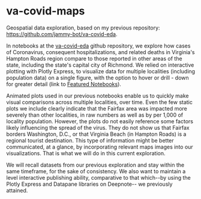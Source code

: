 # va-covid-maps
Geospatial data exploration, based on my previous repository: https://github.com/jammy-bot/va-covid-eda.

In notebooks at the [va-covid-eda](https://github.com/jammy-bot/va-covid-eda) github repository, we explore how cases of Coronavirus, consequent hospitalizations, and related deaths in Virginia's Hampton Roads region compare to those reported in other areas of the state, including the state's capital city of Richmond. We relied on interactive plotting with Plotly Express, to visualize data for multiple localities (including population data) on a single figure, with the option to hover or drill - down for greater detail (link to [Featured Notebooks](https://github.com/jammy-bot/va-covid-eda#featured-notebooks)).

Animated plots used in our previous notebooks enable us to quickly make visual comparisons across multiple localities, over time. Even the few static plots we include clearly indicate that the Fairfax area was impacted more severely than other localities, in raw numbers as well as by per 1,000 of locality population. However, the plots do not easily reference some factors likely influencing the spread of the virus. They do not show us that Fairfax borders Washington, D.C., or that Virginia Beach (in Hampton Roads) is a regional tourist destination. This type of information might be better communicated, at a glance, by incorporating relevant maps images into our visualizations. That is what we will do in this current exploration.

We will recall datasets from our previous exploration and stay within the same timeframe, for the sake of consistency. We also want to maintain a level interactive publishing ability, comparative to that which--by using the Plotly Express and Datapane libraries on Deepnote-- we previously attained.
